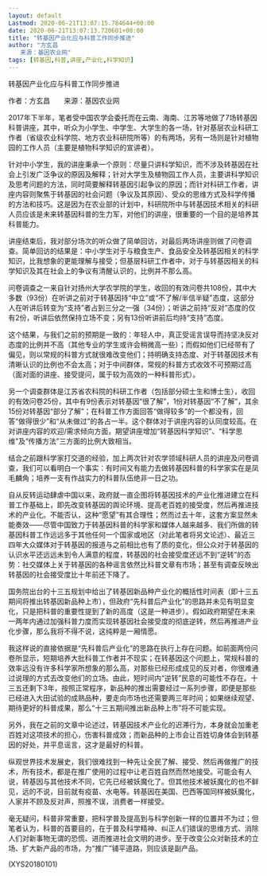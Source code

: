 ```yaml
---
layout: default
Lastmod: 2020-06-21T13:07:15.784644+00:00
date: 2020-06-21T13:07:13.720601+00:00
title: "转基因产业化应与科普工作同步推进"
author: "方玄昌
　　来源：基因农业网"
tags: [转基因,科普,讲座,产业化,科学知识]
---
```


转基因产业化应与科普工作同步推进

作者：方玄昌　　来源：基因农业网

2017年下半年，笔者受中国农学会委托而在云南、海南、江苏等地做了7场转基因科普讲座，其中，听众为小学生、中学生、大学生的各一场，针对基层农业科研工作者（省级农业科学院、地方农业科研院所等）的有两场，另有一场则是针对植物园的工作人员（主要是植物科学知识的宣讲者）。

针对中小学生，我的讲座秉承一个原则：尽量只讲科学知识，而不涉及转基因在社会上引发广泛争议的原因及解释；针对大学生及植物园工作人员，主要讲科学知识及思考问题的方法，同时简要解释转基因引起争议的原因；而针对科研工作者，讲座内容则聚焦于转基因的社会问题（争议及其原因）、受众的思维方式及科学传播的方法和技巧。这是因为在农业部的计划中，科研院所中与转基因技术相关的科研人员应该是未来转基因科普的生力军，对他们的讲座，很重要的一个目的是培养其科普能力。

讲座结束后，我对部分场次的听众做了简单回访，对最后两场讲座则做了问卷调查。简单回访的结果是：中小学生对于与粮食生产、食品安全及转基因相关的科学知识，比我想象的更能理解与接受；但基层科研工作者中，对于与转基因相关的科学知识及其在社会上的争议有清醒认识的，比例并不那么高。

问卷调查之一来自针对扬州大学农学院的学生，收回的有效问卷共108份，其中大多数（93份）在听讲之前对于转基因持“中立”或“不了解/半信半疑”态度，这部分人在听讲后转变为“支持”者占到三分之一强（34份）；听讲之前持“反对”态度的仅有2份，听讲后依然保持立场不变；另有13份听讲前后均持“支持”态度。

这个结果，与我们之前的预期是一致的：年轻人中，真正受谣言误导而持坚决反对态度的比例并不高（其他专业的学生或许会稍微高一些）；而假如他们已经带有了偏见，则以常规的科普方式就很难改变他们；持明确支持态度、对于转基因技术有清晰认识的比例也不会太高；对于中间群体，常规的科普方式收效不可预期过高（面对面的讲座、接受提问，属于较为高效的一种科普形式）。

另一个调查群体是江苏省农科院的科研工作者（包括部分硕士生和博士生），收回的有效问卷25份，其中有9份表示对转基因“很了解”，1份对转基因“不了解”，其余15份对转基因“部分了解”；在科普工作方面回答“做得较多”的一个都没有，回答“做得很少”和“从未做过”的各占一半。这个群体对于讲座内容的认同度较高。在对讲座内容的欢迎/需求倾向方面，期望讲座增加“转基因科学知识”、“科学思维”及“传播方法”三方面的比例大致相当。

结合之前跟科学家打交道的经验，加上两次针对农学领域科研人员的讲座及问卷调查，我们可以看明白一个事实：有时间又有能力去做转基因科普的科学家实在是凤毛麟角；培养一支有作战实力的科普队伍绝非一日之功。

自从反转运动肆虐中国以来，政府就一直企图将转基因技术的产业化推进建立在科普工作基础上，即先改变转基因的舆论环境、提高老百姓的接受度，然后再推进技术的产业化。不能否认，这种“愿望”有其合理性；然而过去十年，这套方案显然未能奏效——尽管中国致力于转基因科普的科学家和媒体人越来越多、我们所做的转基因科普工作远远多于其他任何一个国家或地区（对此笔者将另文论述）、最近三四年大众媒体对于转基因的报道与之前相比也有了质的变化，但公众对于转基因的认识水平还远远未到令人满意的程度，转基因的社会接受度还远不到“逆转”的态势：社交媒体上关于转基因的各种谣言依然比科普文章有市场；甚至有调查反映出转基因的社会接受度比十年前还下降了。

国务院出台的十三五规划中给出了转基因新品种产业化的概括性时间表（即十三五期间将推出转基因新品种上市），但政府“先科普后产业化”的思路并未见有明显变化，只是把科普的重要性提到了新的高度（这是一种进步）。假如政府期望在未来一两年内通过加强科普力度而实现转基因社会接受度的彻底逆转，然后再推进产业化步骤，那么我将不得不说，这纯粹是一厢情愿。

我这样说的直接依据是“先科普后产业化”的思路在执行上存在问题。如前面两份问卷所显示，短期培养大批科普工作者并不现实；在转基因这个问题上，常规科普的效率远没有许多科学家所想象的那么高，对那些已经形成成见的反对者，你很难通过说理的方式去改变他们的立场。由此，短时间内“逆转”民意的可能性不存在。十三五还剩下3年，按照正常程序，新品种的推出需要经过一系列步骤，即便是那些已经进入大田试验的成熟品种，要走向市场也还需要两三年时间；如果继续观望、期待更好的科普成果，那么“十三五期间推出新品种上市”将不可能实现。

另外，我在之前的文章中论述过，转基因技术产业化的迟滞行为，本身就会加重老百姓对这项技术的担心，伤害科普成效；而新品种的上市会让百姓切身体会到转基因的好处，并平息谣言，这才是最好的科普。

纵观世界技术发展史，我们很难找到一种先让全民了解、接受、然后再做推广的技术，所有技术，都是在推广使用的过程中让老百姓自然而然地接受。可能会有人说，转基因与其他技术不同，它先已经被妖魔化了。但其他技术被妖魔化的也不鲜见，远的不说，目前就有疫苗、水电等。转基因在美国、巴西等国同样被妖魔化，人家并不顾及反对声，照推不误，消费者一样接受。

毫无疑问，科普非常重要，把科学普及提高到与科学创新一样的位置并不为过；但笔者认为，科普的首要目的，在于普及科学精神、纠正人们错误的思维方式、消除人们对新事物无谓的恐慌、进而推进社会文明的进步。至于改变公众对新技术的立场、扩大新产品的市场，为“推广”铺平道路，则应该是副产品。

(XYS20180101)

